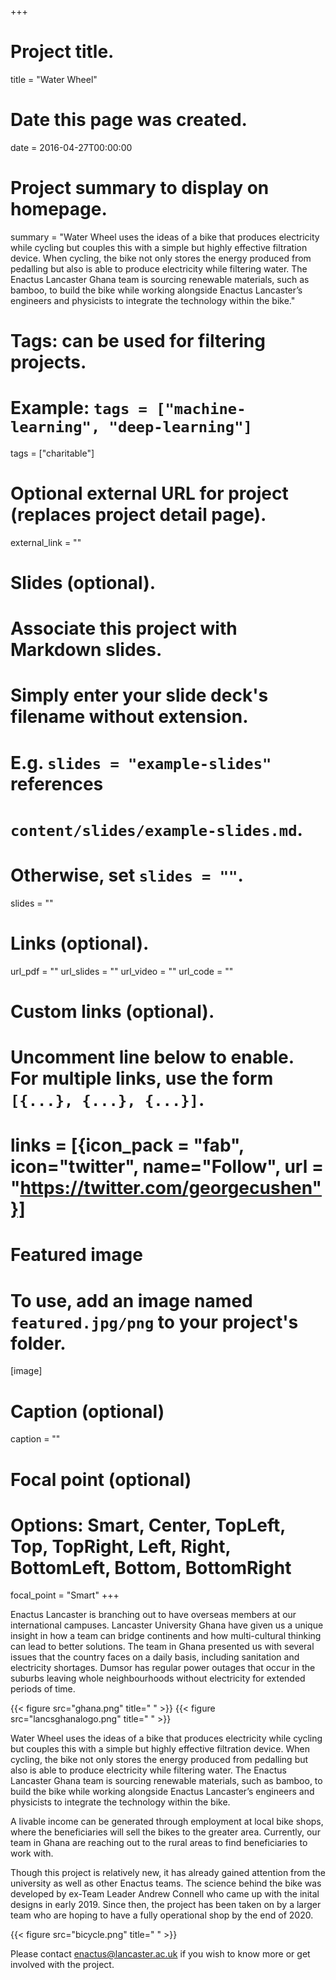 +++
# Project title.
title = "Water Wheel"

# Date this page was created.
date = 2016-04-27T00:00:00

# Project summary to display on homepage.
summary = "Water Wheel uses the ideas of a bike that produces electricity while cycling but couples this with a simple but highly effective filtration device. When cycling, the bike not only stores the energy produced from pedalling but also is able to produce electricity while filtering water. The Enactus Lancaster Ghana team is sourcing renewable materials, such as bamboo, to build the bike while working alongside Enactus Lancaster’s engineers and physicists to integrate the technology within the bike."

# Tags: can be used for filtering projects.
# Example: `tags = ["machine-learning", "deep-learning"]`
tags = ["charitable"]

# Optional external URL for project (replaces project detail page).
external_link = ""

# Slides (optional).
#   Associate this project with Markdown slides.
#   Simply enter your slide deck's filename without extension.
#   E.g. `slides = "example-slides"` references 
#   `content/slides/example-slides.md`.
#   Otherwise, set `slides = ""`.
slides = ""

# Links (optional).
url_pdf = ""
url_slides = ""
url_video = ""
url_code = ""

# Custom links (optional).
#   Uncomment line below to enable. For multiple links, use the form `[{...}, {...}, {...}]`.
# links = [{icon_pack = "fab", icon="twitter", name="Follow", url = "https://twitter.com/georgecushen"}]

# Featured image
# To use, add an image named `featured.jpg/png` to your project's folder. 
[image]
  # Caption (optional)
  caption = ""
  
  # Focal point (optional)
  # Options: Smart, Center, TopLeft, Top, TopRight, Left, Right, BottomLeft, Bottom, BottomRight
  focal_point = "Smart"
+++

Enactus Lancaster is branching out to have overseas members at our international campuses. Lancaster University Ghana have given us a unique insight in how a team can bridge continents and how multi-cultural thinking can lead to better solutions. The team in Ghana presented us with several issues that the country faces on a daily basis, including sanitation and electricity shortages. Dumsor has regular power outages that occur in the suburbs leaving whole neighbourhoods without electricity for extended periods of time.

{{< figure src="ghana.png" title=" " >}}   {{< figure src="lancsghanalogo.png" title=" " >}}

Water Wheel uses the ideas of a bike that produces electricity while cycling but couples this with a simple but highly effective filtration device. When cycling, the bike not only stores the energy produced from pedalling but also is able to produce electricity while filtering water. The Enactus Lancaster Ghana team is sourcing renewable materials, such as bamboo, to build the bike while working alongside Enactus Lancaster’s engineers and physicists to integrate the technology within the bike.

A livable income can be generated through employment at local bike shops, where the beneficiaries will sell the bikes to the greater area. Currently, our team in Ghana are reaching out to the rural areas to find beneficiaries to work with.

Though this project is relatively new, it has already gained attention from the university as well as other Enactus teams. The science behind the bike was developed by ex-Team Leader Andrew Connell who came up with the inital designs in early 2019. Since then, the project has been taken on by a larger team who are hoping to have a fully operational shop by the end of 2020.

{{< figure src="bicycle.png" title=" " >}}

Please contact enactus@lancaster.ac.uk if you wish to know more or get involved with the project.

